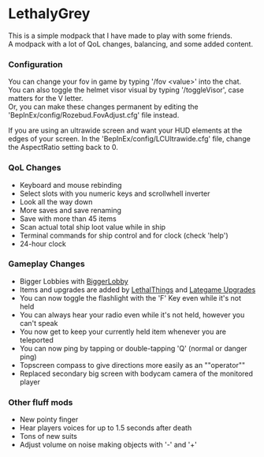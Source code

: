 # LethalyGrey

This is a simple modpack that I have made to play with some friends.  
A modpack with a lot of QoL changes, balancing, and some added content.  

### Configuration

You can change your fov in game by typing '/fov \<value\>' into the chat.  
You can also toggle the helmet visor visual by typing '/toggleVisor', case matters for the V letter.  
Or, you can make these changes permanent by editing the 'BepInEx/config/Rozebud.FovAdjust.cfg' file instead.  

If you are using an ultrawide screen and want your HUD elements at the edges of your screen. In the 'BepInEx/config/LCUltrawide.cfg' file, change the AspectRatio setting back to 0.  

### QoL Changes

 - Keyboard and mouse rebinding
 - Select slots with you numeric keys and scrollwhell inverter
 - Look all the way down
 - More saves and save renaming
 - Save with more than 45 items
 - Scan actual total ship loot value while in ship
 - Terminal commands for ship control and for clock (check 'help')
 - 24-hour clock

### Gameplay Changes

 - Bigger Lobbies with [BiggerLobby](https://thunderstore.io/c/lethal-company/p/bizzlemip/BiggerLobby/)
 - Items and upgrades are added by [LethalThings](https://thunderstore.io/c/lethal-company/p/Evaisa/LethalThings/) and [Lategame Upgrades](https://thunderstore.io/c/lethal-company/p/malco/Lategame_Upgrades/)
 - You can now toggle the flashlight with the 'F' Key even while it's not held
 - You can always hear your radio even while it's not held, however you can't speak
 - You now get to keep your currently held item whenever you are teleported
 - You can now ping by tapping or double-tapping 'Q' (normal or danger ping)
 - Topscreen compass to give directions more easily as an ""operator""
 - Replaced secondary big screen with bodycam camera of the monitored player

 ### Other fluff mods

  - New pointy finger
  - Hear players voices for up to 1.5 seconds after death
  - Tons of new suits
  - Adjust volume on noise making objects with '-' and '+'
